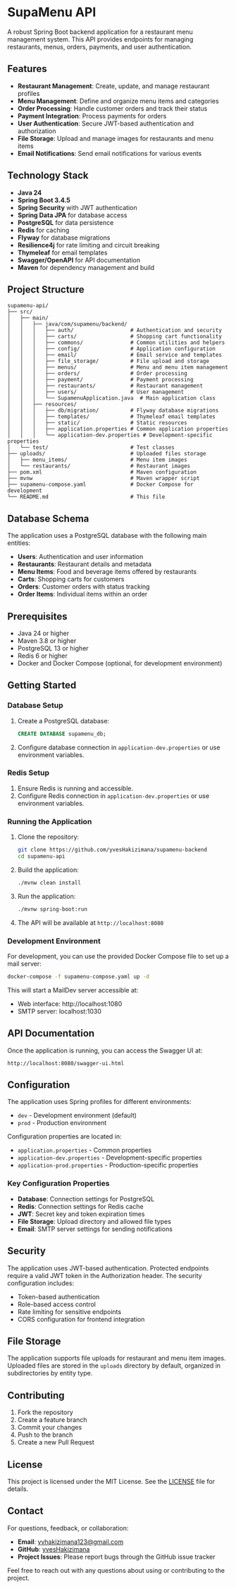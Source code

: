 
# SupaMenu API

A robust Spring Boot backend application for a restaurant menu management system. This API provides endpoints for managing restaurants, menus, orders, payments, and user authentication.

## Features

- **Restaurant Management**: Create, update, and manage restaurant profiles
- **Menu Management**: Define and organize menu items and categories
- **Order Processing**: Handle customer orders and track their status
- **Payment Integration**: Process payments for orders
- **User Authentication**: Secure JWT-based authentication and authorization
- **File Storage**: Upload and manage images for restaurants and menu items
- **Email Notifications**: Send email notifications for various events

## Technology Stack

- **Java 24**
- **Spring Boot 3.4.5**
- **Spring Security** with JWT authentication
- **Spring Data JPA** for database access
- **PostgreSQL** for data persistence
- **Redis** for caching
- **Flyway** for database migrations
- **Resilience4j** for rate limiting and circuit breaking
- **Thymeleaf** for email templates
- **Swagger/OpenAPI** for API documentation
- **Maven** for dependency management and build

## Project Structure

```
supamenu-api/
├── src/
│   ├── main/
│   │   ├── java/com/supamenu/backend/
│   │   │   ├── auth/                  # Authentication and security
│   │   │   ├── carts/                 # Shopping cart functionality
│   │   │   ├── commons/               # Common utilities and helpers
│   │   │   ├── config/                # Application configuration
│   │   │   ├── email/                 # Email service and templates
│   │   │   ├── file_storage/          # File upload and storage
│   │   │   ├── menus/                 # Menu and menu item management
│   │   │   ├── orders/                # Order processing
│   │   │   ├── payment/               # Payment processing
│   │   │   ├── restaurants/           # Restaurant management
│   │   │   ├── users/                 # User management
│   │   │   └── SupamenuApplication.java  # Main application class
│   │   ├── resources/
│   │   │   ├── db/migration/          # Flyway database migrations
│   │   │   ├── templates/             # Thymeleaf email templates
│   │   │   ├── static/                # Static resources
│   │   │   ├── application.properties # Common application properties
│   │   │   └── application-dev.properties # Development-specific properties
│   └── test/                          # Test classes
├── uploads/                           # Uploaded files storage
│   ├── menu_items/                    # Menu item images
│   └── restaurants/                   # Restaurant images
├── pom.xml                            # Maven configuration
├── mvnw                               # Maven wrapper script
├── supamenu-compose.yaml              # Docker Compose for development
└── README.md                          # This file
```

## Database Schema

The application uses a PostgreSQL database with the following main entities:

- **Users**: Authentication and user information
- **Restaurants**: Restaurant details and metadata
- **Menu Items**: Food and beverage items offered by restaurants
- **Carts**: Shopping carts for customers
- **Orders**: Customer orders with status tracking
- **Order Items**: Individual items within an order

## Prerequisites

- Java 24 or higher
- Maven 3.8 or higher
- PostgreSQL 13 or higher
- Redis 6 or higher
- Docker and Docker Compose (optional, for development environment)

## Getting Started

### Database Setup

1. Create a PostgreSQL database:
   ```sql
   CREATE DATABASE supamenu_db;
   ```

2. Configure database connection in `application-dev.properties` or use environment variables.

### Redis Setup

1. Ensure Redis is running and accessible.
2. Configure Redis connection in `application-dev.properties` or use environment variables.

### Running the Application

1. Clone the repository:
   ```bash
   git clone https://github.com/yvesHakizimana/supamenu-backend
   cd supamenu-api
   ```

2. Build the application:
   ```bash
   ./mvnw clean install
   ```

3. Run the application:
   ```bash
   ./mvnw spring-boot:run
   ```

4. The API will be available at `http://localhost:8080`

### Development Environment

For development, you can use the provided Docker Compose file to set up a mail server:

```bash
docker-compose -f supamenu-compose.yaml up -d
```

This will start a MailDev server accessible at:
- Web interface: http://localhost:1080
- SMTP server: localhost:1030

## API Documentation

Once the application is running, you can access the Swagger UI at:
```
http://localhost:8080/swagger-ui.html
```

## Configuration

The application uses Spring profiles for different environments:
- `dev` - Development environment (default)
- `prod` - Production environment

Configuration properties are located in:
- `application.properties` - Common properties
- `application-dev.properties` - Development-specific properties
- `application-prod.properties` - Production-specific properties

### Key Configuration Properties

- **Database**: Connection settings for PostgreSQL
- **Redis**: Connection settings for Redis cache
- **JWT**: Secret key and token expiration times
- **File Storage**: Upload directory and allowed file types
- **Email**: SMTP server settings for sending notifications

## Security

The application uses JWT-based authentication. Protected endpoints require a valid JWT token in the Authorization header. The security configuration includes:

- Token-based authentication
- Role-based access control
- Rate limiting for sensitive endpoints
- CORS configuration for frontend integration

## File Storage

The application supports file uploads for restaurant and menu item images. Uploaded files are stored in the `uploads` directory by default, organized in subdirectories by entity type.

## Contributing

1. Fork the repository
2. Create a feature branch
3. Commit your changes
4. Push to the branch
5. Create a new Pull Request

## License

This project is licensed under the MIT License. See the [LICENSE](LICENSE) file for details.

## Contact

For questions, feedback, or collaboration:

- **Email**: yvhakizimana123@gmail.com
- **GitHub**: [yvesHakizimana](https://github.com/yvesHakizimana)
- **Project Issues**: Please report bugs through the GitHub issue tracker

Feel free to reach out with any questions about using or contributing to the project.